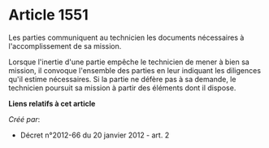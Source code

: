 # Article 1551

Les parties communiquent au technicien les documents nécessaires à l'accomplissement de sa mission. 

Lorsque l'inertie d'une partie empêche le technicien de mener à bien sa mission, il convoque l'ensemble des parties en leur
indiquant les diligences qu'il estime nécessaires. Si la partie ne défère pas à sa demande, le technicien poursuit sa mission
à partir des éléments dont il dispose.

**Liens relatifs à cet article**

_Créé par_:

  - Décret n°2012-66 du 20 janvier 2012 - art. 2

